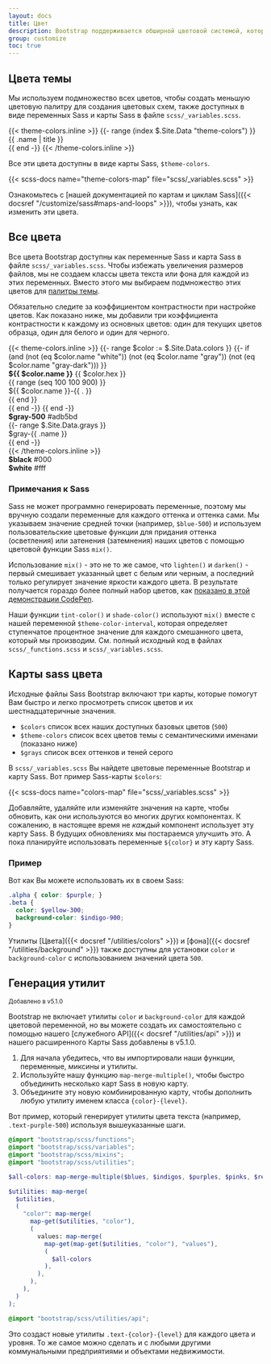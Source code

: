 ```yaml
---
layout: docs
title: Цвет
description: Bootstrap поддерживается обширной цветовой системой, которая определяет наши стили и компоненты. Это дает возможность более полной настройки и расширения для любого проекта.
group: customize
toc: true
---
```


## Цвета темы

Мы используем подмножество всех цветов, чтобы создать меньшую цветовую палитру для создания цветовых схем, также доступных в виде переменных Sass и карты Sass в файле `scss/_variables.scss`.

<div class="row">
  {{< theme-colors.inline >}}
  {{- range (index $.Site.Data "theme-colors") }}
    <div class="col-md-4">
      <div class="p-3 mb-3 bg-{{ .name }} {{ if .contrast_color }}text-{{ .contrast_color }}{{ else }}text-white{{ end }}">{{ .name | title }}</div>
    </div>
  {{ end -}}
  {{< /theme-colors.inline >}}
</div>

Все эти цвета доступны в виде карты Sass, `$theme-colors`.

{{< scss-docs name="theme-colors-map" file="scss/_variables.scss" >}}

Ознакомьтесь с [нашей документацией по картам и циклам Sass]({{< docsref "/customize/sass#maps-and-loops" >}}), чтобы узнать, как изменить эти цвета.

## Все цвета

Все цвета Bootstrap доступны как переменные Sass и карта Sass в файле `scss/_variables.scss`. Чтобы избежать увеличения размеров файлов, мы не создаем классы цвета текста или фона для каждой из этих переменных. Вместо этого мы выбираем подмножество этих цветов для [палитры темы](#theme-colors).

Обязательно следите за коэффициентом контрастности при настройке цветов. Как показано ниже, мы добавили три коэффициента контрастности к каждому из основных цветов: один для текущих цветов образца, один для белого и один для черного.

<div class="row font-monospace">
  {{< theme-colors.inline >}}
  {{- range $color := $.Site.Data.colors }}
    {{- if (and (not (eq $color.name "white")) (not (eq $color.name "gray")) (not (eq $color.name "gray-dark"))) }}
    <div class="col-md-4 mb-3">
      <div class="p-3 mb-2 position-relative swatch-{{ $color.name }}">
        <strong class="d-block">${{ $color.name }}</strong>
        {{ $color.hex }}
      </div>
      {{ range (seq 100 100 900) }}
      <div class="p-3 bd-{{ $color.name }}-{{ . }}">${{ $color.name }}-{{ . }}</div>
      {{ end }}
    </div>
    {{ end -}}
  {{ end -}}

  <div class="col-md-4 mb-3">
    <div class="p-3 mb-2 position-relative swatch-gray-500">
      <strong class="d-block">$gray-500</strong>
      #adb5bd
    </div>
  {{- range $.Site.Data.grays }}
    <div class="p-3 bd-gray-{{ .name }}">$gray-{{ .name }}</div>
  {{ end -}}
  </div>
  {{< /theme-colors.inline >}}

  <div class="col-md-4 mb-3">
    <div class="p-3 mb-2 bd-black text-white">
      <strong class="d-block">$black</strong>
      #000
    </div>
    <div class="p-3 mb-2 bd-white border">
      <strong class="d-block">$white</strong>
      #fff
    </div>
  </div>
</div>

### Примечания к Sass

Sass не может программно генерировать переменные, поэтому мы вручную создали переменные для каждого оттенка и оттенка сами. Мы указываем значение средней точки (например, `$blue-500`) и используем пользовательские цветовые функции для придания оттенка (осветления) или затенения (затемнения) наших цветов с помощью цветовой функции Sass `mix()`.

Использование `mix()` - это не то же самое, что `lighten()` и `darken()` - первый смешивает указанный цвет с белым или черным, а последний только регулирует значение яркости каждого цвета. В результате получается гораздо более полный набор цветов, как [показано в этой демонстрации CodePen](https://codepen.io/emdeoh/pen/zYOQOPB).

Наши функции `tint-color()` и `shade-color()` используют `mix()` вместе с нашей переменной `$theme-color-interval`, которая определяет ступенчатое процентное значение для каждого смешанного цвета, который мы производим. См. полный исходный код в файлах `scss/_functions.scss` и `scss/_variables.scss`.

## Карты sass цвета

Исходные файлы Sass Bootstrap включают три карты, которые помогут Вам быстро и легко просмотреть список цветов и их шестнадцатеричные значения.

- `$colors` список всех наших доступных базовых цветов (`500`)
- `$theme-colors` список всех цветов темы с семантическими именами (показано ниже)
- `$grays` список всех оттенков и теней серого

В `scss/_variables.scss` Вы найдете цветовые переменные Bootstrap и карту Sass. Вот пример Sass-карты `$colors`:

{{< scss-docs name="colors-map" file="scss/_variables.scss" >}}

Добавляйте, удаляйте или изменяйте значения на карте, чтобы обновить, как они используются во многих других компонентах. К сожалению, в настоящее время не _каждый_ компонент использует эту карту Sass. В будущих обновлениях мы постараемся улучшить это. А пока планируйте использовать переменные `${color}` и эту карту Sass.

### Пример

Вот как Вы можете использовать их в своем Sass:

```scss
.alpha { color: $purple; }
.beta {
  color: $yellow-300;
  background-color: $indigo-900;
}
```

Утилиты [Цвета]({{< docsref "/utilities/colors" >}}) и [фона]({{< docsref "/utilities/background" >}}) также доступны для установки `color` и `background-color` с использованием значений цвета `500`.

## Генерация утилит

<small class="d-inline-flex px-2 py-1 font-monospace text-muted border rounded-3">Добавлено в v5.1.0</small>

Bootstrap не включает утилиты `color` и `background-color` для каждой цветовой переменной, но вы можете создать их самостоятельно с помощью нашего [служебного API]({{< docsref "/utilities/api" >}}) и нашего расширенного Карты Sass добавлены в v5.1.0.

1. Для начала убедитесь, что вы импортировали наши функции, переменные, миксины и утилиты.
2. Используйте нашу функцию `map-merge-multiple()`, чтобы быстро объединить несколько карт Sass в новую карту.
3. Объедините эту новую комбинированную карту, чтобы дополнить любую утилиту именем класса `{color}-{level}`.

Вот пример, который генерирует утилиты цвета текста (например, `.text-purple-500`) используя вышеуказанные шаги.

```scss
@import "bootstrap/scss/functions";
@import "bootstrap/scss/variables";
@import "bootstrap/scss/mixins";
@import "bootstrap/scss/utilities";

$all-colors: map-merge-multiple($blues, $indigos, $purples, $pinks, $reds, $oranges, $yellows, $greens, $teals, $cyans);

$utilities: map-merge(
  $utilities,
  (
    "color": map-merge(
      map-get($utilities, "color"),
      (
        values: map-merge(
          map-get(map-get($utilities, "color"), "values"),
          (
            $all-colors
          ),
        ),
      ),
    ),
  )
);

@import "bootstrap/scss/utilities/api";
```

Это создаст новые утилиты `.text-{color}-{level}` для каждого цвета и уровня. То же самое можно сделать и с любыми другими коммунальными предприятиями и объектами недвижимости.
